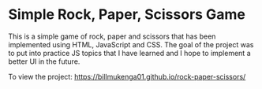 # Simple Rock, Paper, Scissors Game

This is a simple game of rock, paper and scissors that has been implemented using HTML, JavaScript and CSS.
The goal of the project was to put into practice JS topics that I have learned and I hope to implement a better UI in the future.

To view the project: https://billmukenga01.github.io/rock-paper-scissors/
